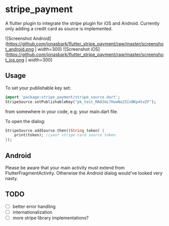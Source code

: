 # stripe_payment

A flutter plugin to integrate the stripe plugin for iOS and Android. Currently only adding a credit card as source is implemented.

![Screenshot Android](https://github.com/jonasbark/flutter_stripe_payment/raw/master/screenshot_android.png | width=300)
![Screenshot iOS](https://github.com/jonasbark/flutter_stripe_payment/raw/master/screenshot_ios.png | width=300)

## Usage

To set your publishable key set:
```dart
import 'package:stripe_payment/stripe_source.dart';
StripeSource.setPublishableKey("pk_test_MA0JmL7HowNa25IxNKp4toZF");
```
from somewhere in your code, e.g. your main.dart file.

To open the dialog:
```dart
StripeSource.addSource.then((String token) {
    print(token); //your stripe card source token
});
```

## Android

Please be aware that your main activity must extend from FlutterFragmentActivity. Otherwise the Android dialog would've looked very nasty.

## TODO

- [ ] better error handling
- [ ] internationalization
- [ ] more stripe library implementations?

